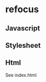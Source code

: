 # refocus

## Javascript
<script type="text/javascript" src="jquery.refocus.js"></script>
<script type="text/javascript">
	$(window).load(function () {
		$('.refocus-1').refocus();
	});
</script>

## Stylesheet
<link href="refocus.css" rel="stylesheet" media="all">
<style>
	/*only necessary if you want more or less blur*/
	.refocus-1 .focus-out,
	.refocus-1 .refocus-img-bg {
		filter: blur(15px);
		-webkit-filter: blur(15px);
	}
	/*only necessary if you want faster or slower blur*/
	.refocus-1 .focus-in,
	.refocus-1 .focus-out {
		transition: all 2s ease 0.3s;
	}
</style>

## Html
See index.html

